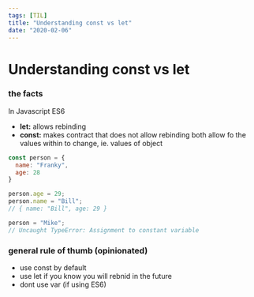 ```yaml
---
tags: [TIL]
title: "Understanding const vs let"
date: "2020-02-06"
---
```

# Understanding const vs let

### the facts

In Javascript ES6

- **let:** allows rebinding
- **const:** makes contract that does not allow rebinding
both allow fo the values within to change, ie. values of object

```javascript
const person = {
  name: "Franky",
  age: 28
}

person.age = 29;
person.name = "Bill";
// { name: "Bill", age: 29 }

person = "Mike";
// Uncaught TypeError: Assignment to constant variable
```



### general rule of thumb (opinionated)

- use const by default
- use let if you know you will rebnid in the future
- dont use var (if using ES6)